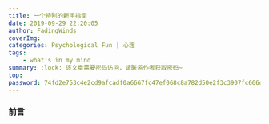 ```yaml
---
title: 一个特别的新手指南
date: 2019-09-29 22:20:05
author: FadingWinds
coverImg: 
categories: Psychological Fun | 心理
tags:
	- what's in my mind
summary: :lock: 该文章需要密码访问，请联系作者获取密码~
top:
password: 74fd2e753c4e2cd9afcadf0a6667fc47ef068c8a782d50e2f3c3907fc666d4c8
---
```

### 前言
